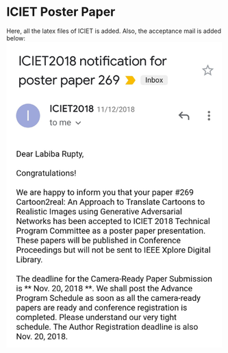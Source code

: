 # ICIET Poster Paper
Here, all the latex files of ICIET is added. Also, the acceptance mail is added below:
![alt text](acceptance.jpg)
